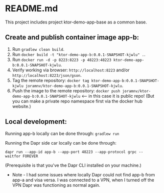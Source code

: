 # README.md

This project includes project ktor-demo-app-base as a common base.



## Create and publish container image app-b:
1. Run `gradlew clean build`.
2. Run `docker build -t "ktor-demo-app-b:0.0.1-SNAPSHOT-kjwlu" .`.
3. Run `docker run -d -p 8223:8223 -p 48223:48223 ktor-demo-app-b:0.0.1-SNAPSHOT-kjwlu`.
4. Verify working via browser: `http://localhost:8223` and/or `http://localhost:8223/json/gson`.
5. Tag the remote repository: `docker tag ktor-demo-app-b:0.0.1-SNAPSHOT-kjwlu joramnv/ktor-demo-app-b:0.0.1-SNAPSHOT-kjwlu`.
6. Push the image to the remote repository: `docker push joramnv/ktor-demo-app-b:0.0.1-SNAPSHOT-kjwlu` <-- in this case it is public repo! (But you can make a private repo namespace first via the docker hub website.)



## Local development:
Running app-b locally can be done through: `gradlew run`

Running the Dapr side car locally can be done through:
```
dapr run --app-id app-b --app-port 48223 --app-protocol grpc -- waitfor FOREVER
```
(Prerequisite is that you've the Dapr CLI installed on your machine.)

- Note - I had some issues where locally Dapr could not find app-b from app-a and visa versa. I was connected to a VPN, when I turned off the VPN Dapr was functioning as normal again.
